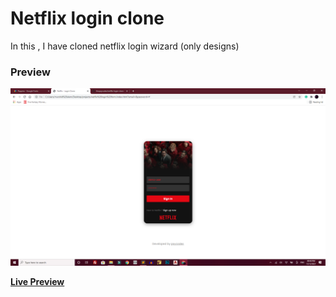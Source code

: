 # Netflix login clone
In this , I have cloned netflix login wizard (only designs)

### Preview 
<img src="screenshot.png" alt="screenshot"/>

**<a href="https://thepsycodes.github.io/netflix-login-clone/Index.html">Live Preview</a>**

